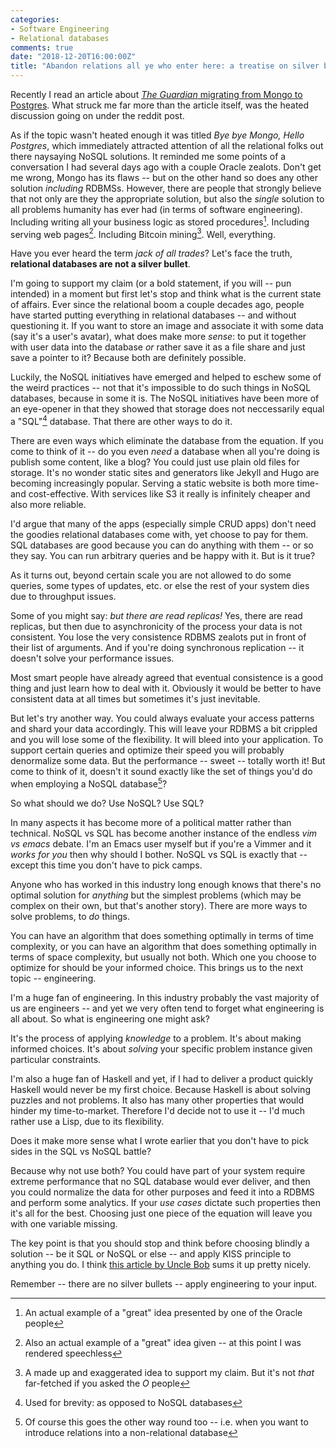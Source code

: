```yaml
---
categories:
- Software Engineering
- Relational databases
comments: true
date: "2018-12-20T16:00:00Z"
title: "Abandon relations all ye who enter here: a treatise on silver bullets"
---
```


Recently I read an article about [*The Guardian* migrating from Mongo to Postgres](https://www.theguardian.com/info/2018/nov/30/bye-bye-mongo-hello-postgres). What struck me far more than the article itself, was the heated discussion going on under the reddit post.
<!--more-->

As if the topic wasn't heated enough it was titled *Bye bye Mongo, Hello Postgres*, which immediately attracted attention of all the relational folks out there naysaying NoSQL solutions. It reminded me some points of a conversation I had several days ago with a couple Oracle zealots.
Don't get me wrong, Mongo has its flaws -- but on the other hand so does any other solution *including* RDBMSs. However, there are people that strongly believe that not only are they the appropriate solution, but also the *single* solution to all problems humanity has ever had (in terms of software engineering). Including writing all your business logic as stored procedures[^1]. Including serving web pages[^2]. Including Bitcoin mining[^3]. Well, everything.

Have you ever heard the term *jack of all trades*? Let's face the truth, **relational databases are not a silver bullet**.

I'm going to support my claim (or a bold statement, if you will -- pun intended) in a moment but first let's stop and think what is the current state of affairs. Ever since the relational boom a couple decades ago, people have started putting everything in relational databases -- and without questioning it. If you want to store an image and associate it with some data (say it's a user's avatar), what does make more *sense*: to put it together with user data into the database *or* rather save it as a file share and just save a pointer to it? Because both are definitely possible.

Luckily, the NoSQL initiatives have emerged and helped to eschew some of the weird practices -- not that it's impossible to do such things in NoSQL databases, because in some it is. The NoSQL initiatives have been more of an eye-opener in that they showed that storage does not neccessarily equal a "SQL"[^4] database. That there are other ways to do it.

There are even ways which eliminate the database from the equation. If you come to think of it -- do you even *need* a database when all you're doing is publish some content, like a blog? You could just use plain old files for storage. It's no wonder static sites and generators like Jekyll and Hugo are becoming increasingly popular. Serving a static website is both more time- and cost-effective. With services like S3 it really is infinitely cheaper and also more reliable.

I'd argue that many of the apps (especially simple CRUD apps) don't need the goodies relational databases come with, yet choose to pay for them. SQL databases are good because you can do anything with them -- or so they say. You can run arbitrary queries and be happy with it. But is it true? 

As it turns out, beyond certain scale you are not allowed to do some queries, some types of updates, etc. or else the rest of your system dies due to throughput issues.

Some of you might say: *but there are read replicas!* Yes, there are read replicas, but then due to asynchronicity of the process your data is not consistent. You lose the very consistence RDBMS zealots put in front of their list of arguments. And if you're doing synchronous replication -- it doesn't solve your performance issues.

Most smart people have already agreed that eventual consistence is a good thing and just learn how to deal with it. Obviously it would be better to have consistent data at all times but sometimes it's just inevitable.

But let's try another way. You could always evaluate your access patterns and shard your data accordingly. This will leave your RDBMS a bit crippled and you will lose some of the flexibility. It will bleed into your application. To support certain queries and optimize their speed you will probably denormalize some data. But the performance -- sweet -- totally worth it! But come to think of it, doesn't it sound exactly like the set of things you'd do when employing a NoSQL database[^5]?

So what should we do? Use NoSQL? Use SQL?

In many aspects it has become more of a political matter rather than technical. NoSQL vs SQL has become another instance of the endless *vim vs emacs* debate. I'm an Emacs user myself but if you're a Vimmer and it *works for you* then why should I bother. NoSQL vs SQL is exactly that -- except this time you don't have to pick camps.

Anyone who has worked in this industry long enough knows that there's no optimal solution for *anything* but the simplest problems (which may be complex on their own, but that's another story). There are more ways to solve problems, to *do* things.

You can have an algorithm that does something optimally in terms of time complexity, or you can have an algorithm that does something optimally in terms of space complexity, but usually not both. Which one you choose to optimize for should be your informed choice. This brings us to the next topic -- engineering.

I'm a huge fan of engineering. In this industry probably the vast majority of us are engineers -- and yet we very often tend to forget what engineering is all about. So what is engineering one might ask?

It's the process of applying *knowledge* to a problem. It's about making informed choices. It's about *solving* your specific problem instance given particular constraints.

I'm also a huge fan of Haskell and yet, if I had to deliver a product quickly Haskell would never be my first choice. Because Haskell is about solving puzzles and not problems. It also has many other properties that would hinder my time-to-market. Therefore I'd decide not to use it -- I'd much rather use a Lisp, due to its flexibility.

Does it make more sense what I wrote earlier that you don't have to pick sides in the SQL vs NoSQL battle?

Because why not use both? You could have part of your system require extreme performance that no SQL database would ever deliver, and then you could normalize the data for other purposes and feed it into a RDBMS and perform some analytics. If your *use cases* dictate such properties then it's all for the best. Choosing just one piece of the equation will leave you with one variable missing.

The key point is that you should stop and think before choosing blindly a solution -- be it SQL or NoSQL or else -- and apply KISS principle to anything you do. I think [this article by Uncle Bob](https://blog.cleancoder.com/uncle-bob/2012/05/15/NODB.html) sums it up pretty nicely.

Remember -- there are no silver bullets -- apply engineering to your input.

[^1]: An actual example of a "great" idea presented by one of the Oracle people
[^2]: Also an actual example of a "great" idea given -- at this point I was rendered speechless
[^3]: A made up and exaggerated idea to support my claim. But it's not *that* far-fetched if you asked the *O* people
[^4]: Used for brevity: as opposed to NoSQL databases
[^5]: Of course this goes the other way round too -- i.e. when you want to introduce relations into a non-relational database
